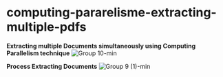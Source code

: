 # computing-pararelisme-extracting-multiple-pdfs

**Extracting multiple Documents simultaneously using Computing Parallelism technique**
![Group 10-min](https://github.com/Ghifariezra/computing-pararelisme-extracting-multiple-pdfs/assets/127650295/3e5dafeb-3374-409c-825f-7d0ba9a34fee)


**Process Extracting Documents**
![Group 9 (1)-min](https://github.com/Ghifariezra/computing-pararelisme-extracting-multiple-pdfs/assets/127650295/0ceb31c8-50c7-46fb-8a2b-a33ffdb07f7a)
